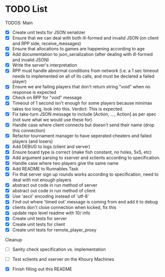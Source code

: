 # TODO List

TODOS:
Main
- [X] Create unit tests for JSON serializer
- [X] Ensure that we can deal with both ill-formed and invalid JSON (on client and RPP side, receive_messages)
- [X] Ensure that allocations to games are happening according to age
- [X] Add documentation to json_serialization (after dealing with ill-formed and invalid JSON)
- [X] Write the server's interpretation
- [x] RPP must handle abnormal conditions from network (i.e. a 1 sec timeout needs to implemented on all of its calls, and must be declared a failed player)
- [x] Ensure we are failing players that don't return string "void" when no response is expected
- [x] Check on RPP for "void" message
- [x] Timeout of 1 second isn't enough for some players because minimax takes too long, look into this. Verdict: This is expected.
- [x] Fix take-turn JSON message to include [Action, ..., Action] as per spec (not sure what we would use these for)
- [x] Handle case where client connects but doesn't send their name (drop this connection)
- [x] Refactor tournament manager to have seperated cheaters and failed players (and losers)
- [x] Add DEBUG to logs (client and server)
- [x] Ensure board type is correct (make fish constant, no holes, 5x5, etc)
- [x] Add argument parsing to xserver and xclients according to specification.
- [x] Handle case where two players give the same name
- [x] Add README to Runnables Task
- [x] Fix that server sign up rounds works according to specification, need to deal with not enough players
- [x] abstract out code in run method of server
- [x] abstract out code in run method of client
- [x] Use 'ascii' encoding instead of 'utf-8'
- [x] Find out where 'timed out' message is coming from and add it to debug
- [x] clients don't close connection when kicked, fix this
- [x] update repo level readme with 10/ info
- [x] Create unit tests for server
- [x] Create unit tests for client
- [x] Create unit tests for remote_player_proxy

Cleanup
- [ ] Sanity check specification vs. implementation
- [ ] Test xclients and xserver on the Khoury Machines
- [x] Finish filling out this README



